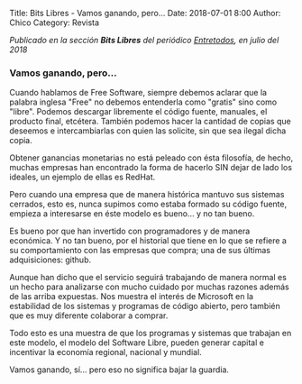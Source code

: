Title: Bits Libres - Vamos ganando, pero...
Date: 2018-07-01 8:00
Author: Chico
Category: Revista

_Publicado en la sección **Bits Libres** del periódico [Entretodos](http://periodicoentretodos.mx/version-impresa/), en julio del 2018_

<!-- break -->

### Vamos ganando, pero...

Cuando hablamos de Free Software, siempre debemos aclarar que la palabra inglesa "Free" no debemos entenderla como "gratis" sino como "libre". Podemos descargar libremente el código fuente, manuales, el producto final, etcétera. También podemos hacer la cantidad de copias que deseemos e intercambiarlas con quien las solicite, sin que sea ilegal dicha copia.

Obtener ganancias monetarias no está peleado con ésta filosofía, de hecho, muchas empresas han encontrado la forma de hacerlo SIN dejar de lado los ideales, un ejemplo de ellas es RedHat.

Pero cuando una empresa que de manera histórica mantuvo sus sistemas cerrados, esto es, nunca supimos como estaba formado su código fuente, empieza a interesarse en éste modelo es bueno... y no tan bueno.

Es bueno por que han invertido con programadores y de manera económica. Y no tan bueno, por el historial que tiene en lo que se refiere a su comportamiento con las empresas que compra; una de sus últimas adquisiciones: github.

Aunque han dicho que el servicio seguirá trabajando de manera normal es un hecho para analizarse con mucho cuidado por muchas razones además de las arriba expuestas. Nos muestra el interés de Microsoft en la estabilidad de los sistemas y programas de código abierto, pero también que es muy diferente colaborar a comprar.

Todo esto es una muestra de que los programas y sistemas que trabajan en este modelo, el modelo del Software Libre, pueden generar capital e incentivar la economía regional, nacional y mundial.

Vamos ganando, sí... pero eso no significa bajar la guardia.
